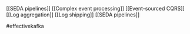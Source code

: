 [[SEDA pipelines]]
[[Complex event processing]]
[[Event-sourced CQRS]]
[[Log aggregation]]
[[Log shipping]]
[[SEDA pipelines]]

#effectivekafka